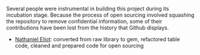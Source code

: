 Several people were instrumental in building this project during its incubation stage. Because the process of open sourcing involved squashing the repository to remove confidential information, some of their contributions have been lost from the history that Github displays.

- [Nathaniel Eliot](https://github.com/temujin9): converted from raw library to gem, refactored table code, cleaned and prepared code for open sourcing
